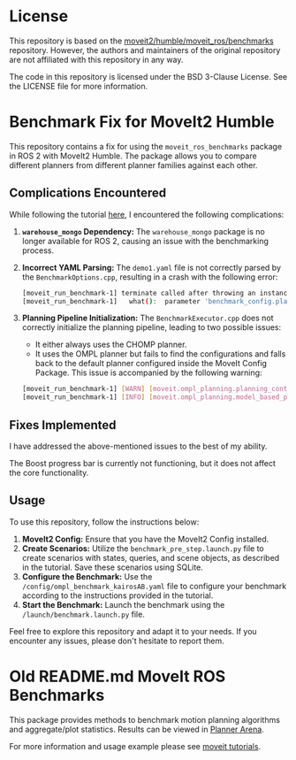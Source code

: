 # License

This repository is based on the [moveit2/humble/moveit_ros/benchmarks](https://github.com/ros-planning/moveit2/tree/humble/moveit_ros/benchmarks) repository. However, the authors and maintainers of the original repository are not affiliated with this repository in any way.

The code in this repository is licensed under the BSD 3-Clause License. See the LICENSE file for more information.


# Benchmark Fix for MoveIt2 Humble

This repository contains a fix for using the `moveit_ros_benchmarks` package in ROS 2 with MoveIt2 Humble. The package allows you to compare different planners from different planner families against each other.

## Complications Encountered

While following the tutorial [here](https://moveit.picknik.ai/humble/doc/examples/benchmarking/benchmarking_tutorial.html), I encountered the following complications:

1. **`warehouse_mongo` Dependency:** The `warehouse_mongo` package is no longer available for ROS 2, causing an issue with the benchmarking process.
2. **Incorrect YAML Parsing:** The `demo1.yaml` file is not correctly parsed by the `BenchmarkOptions.cpp`, resulting in a crash with the following error:
    
    ```bash
    [moveit_run_benchmark-1] terminate called after throwing an instance of 'rclcpp::exceptions::InvalidParameterTypeException'
    [moveit_run_benchmark-1]   what():  parameter 'benchmark_config.planning_pipelines.pipeline1.name' has invalid type: expected [string_array] got [string]
    
    ```
    
3. **Planning Pipeline Initialization:** The `BenchmarkExecutor.cpp` does not correctly initialize the planning pipeline, leading to two possible issues:
    - It either always uses the CHOMP planner.
    - It uses the OMPL planner but fails to find the configurations and falls back to the default planner configured inside the MoveIt Config Package. This issue is accompanied by the following warning:
    
    ```bash
    [moveit_run_benchmark-1] [WARN] [moveit.ompl_planning.planning_context_manager]: Cannot find planning configuration for group 'arm' using planner 'TRRTkConfigDefault'. Will use defaults instead.
    [moveit_run_benchmark-1] [INFO] [moveit.ompl_planning.model_based_planning_context]: Planner configuration 'arm' will use planner 'geometric::RRTConnect'. Additional configuration parameters will be set when the planner is constructed.
    
    ```
    

## Fixes Implemented

I have addressed the above-mentioned issues to the best of my ability.

The Boost progress bar is currently not functioning, but it does not affect the core functionality.

## Usage

To use this repository, follow the instructions below:

1. **MoveIt2 Config:** Ensure that you have the MoveIt2 Config installed.
2. **Create Scenarios:** Utilize the `benchmark_pre_step.launch.py` file to create scenarios with states, queries, and scene objects, as described in the tutorial. Save these scenarios using SQLite.
3. **Configure the Benchmark:** Use the `/config/ompl_benchmark_kairosAB.yaml` file to configure your benchmark according to the instructions provided in the tutorial.
4. **Start the Benchmark:** Launch the benchmark using the `/launch/benchmark.launch.py` file.

Feel free to explore this repository and adapt it to your needs. If you encounter any issues, please don't hesitate to report them.


# Old README.md MoveIt ROS Benchmarks

This package provides methods to benchmark motion planning algorithms and aggregate/plot statistics. Results can be viewed in [Planner Arena](http://plannerarena.org/).

For more information and usage example please see [moveit tutorials](https://ros-planning.github.io/moveit_tutorials/doc/benchmarking/benchmarking_tutorial.html).
